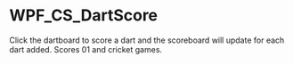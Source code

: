 # WPF_CS_DartScore
Click the dartboard to score a dart and the scoreboard will update for each dart added. Scores 01 and cricket games.
